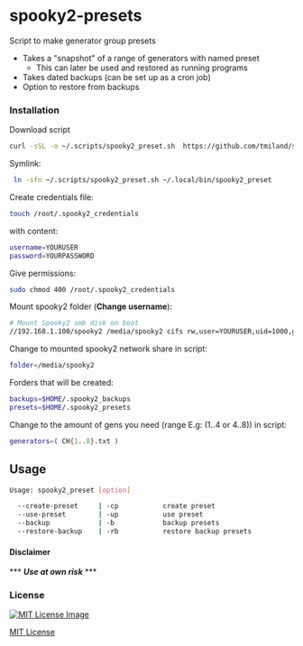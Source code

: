 # spooky2-presets
 Script to make generator group presets
 
 - Takes a "snapshot" of a range of generators with named preset
   - This can later be used and restored as running programs
 - Takes dated backups (can be set up as a cron job)
 - Option to restore from backups

 ### Installation

 Download script

 ```bash
 curl -sSL -o ~/.scripts/spooky2_preset.sh  https://github.com/tmiland/spooky2-presets/raw/main/spooky2_preset.sh
 ```

 Symlink:
 ```bash
  ln -sfn ~/.scripts/spooky2_preset.sh ~/.local/bin/spooky2_preset
 ```

Create credentials file:

```bash
touch /root/.spooky2_credentials
```
with content:
```bash
username=YOURUSER
password=YOURPASSWORD
```
Give permissions:
```bash
sudo chmod 400 /root/.spooky2_credentials
```
Mount spooky2 folder (**Change username**):

```bash
# Mount Spooky2 smb disk on boot
//192.168.1.100/spooky2 /media/spooky2 cifs rw,user=YOURUSER,uid=1000,gid=1000,iocharset=utf8,suid,credentials=/root/.spooky2_credentials,file_mode=0664,dir_mode=0777 0 0
```

Change to mounted spooky2 network share in script:
```bash
folder=/media/spooky2
```

Forders that will be created:

```bash
backups=$HOME/.spooky2_backups
presets=$HOME/.spooky2_presets
```

Change to the amount of gens you need (range E.g: (1..4 or 4..8)) in script:
```bash
generators=( CH{1..8}.txt )
```

## Usage

```bash
Usage: spooky2_preset [option]

  --create-preset     | -cp           create preset
  --use-preset        | -up           use preset
  --backup            | -b            backup presets
  --restore-backup    | -rb           restore backup presets
```

#### Disclaimer 

*** ***Use at own risk*** ***

### License

[![MIT License Image](https://upload.wikimedia.org/wikipedia/commons/thumb/0/0c/MIT_logo.svg/220px-MIT_logo.svg.png)](https://github.com/tmiland/spooky2-presets/blob/master/LICENSE)

[MIT License](https://github.com/tmiland/spooky2-presets/blob/master/LICENSE)